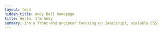 ```yaml
---
layout: feed
hidden_title: Andy Bell homepage
title: Hello, I'm Andy
summary: I'm a front-end engineer focusing on JavaScript, scalable CSS and accessibility.
---
```

